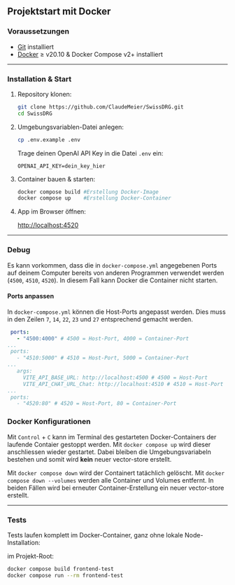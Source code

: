## Projektstart mit Docker

### Voraussetzungen

- [Git](https://git-scm.com/) installiert  
- [Docker](https://www.docker.com/) ≥ v20.10 & Docker Compose v2+ installiert

---

### Installation & Start

1. Repository klonen:

   ```bash
   git clone https://github.com/ClaudeMeier/SwissDRG.git
   cd SwissDRG
   ```

2. Umgebungsvariablen-Datei anlegen:

   ```bash
   cp .env.example .env
   ```

   Trage deinen OpenAI API Key in die Datei `.env` ein:

   ```env
   OPENAI_API_KEY=dein_key_hier
   ```

3. Container bauen & starten:

   ```bash
   docker compose build #Erstellung Docker-Image
   docker compose up    #Erstellung Docker-Container

   ```

4. App im Browser öffnen:

   [http://localhost:4520](http://localhost:4520)

---

### Debug

Es kann vorkommen, dass die in `docker-compose.yml` angegebenen Ports auf deinem Computer bereits von anderen Programmen verwendet werden (`4500`, `4510`, `4520`). In diesem Fall kann Docker die Container nicht starten.

#### Ports anpassen

In `docker-compose.yml` können die Host-Ports angepasst werden. Dies muss in den Zeilen
`7`, `14`, `22`, `23` und `27` entsprechend gemacht werden.

   ```yaml
    ports:
      - "4500:4000" # 4500 = Host-Port, 4000 = Container-Port
   ...
    ports:
      - "4510:5000" # 4510 = Host-Port, 5000 = Container-Port
   ...
      args:
        VITE_API_BASE_URL: http://localhost:4500 # 4500 = Host-Port
        VITE_API_CHAT_URL_Chat: http://localhost:4510 # 4510 = Host-Port
   ...
    ports:
      - "4520:80" # 4520 = Host-Port, 80 = Container-Port
   ```

### Docker Konfigurationen

Mit `Control` + `C` kann im Terminal des gestarteten Docker-Containers der laufende Contaier gestoppt werden. Mit `docker compose up` wird dieser anschliessen wieder gestartet. Dabei bleiben die Umgebungsvariabeln bestehen und somit wird **kein** neuer vector-store erstellt. 

Mit `docker compose down` wird der Containert tatächlich gelöscht. Mit `docker compose down --volumes` werden alle Container und Volumes entfernt.
In beiden Fällen wird bei erneuter Container-Erstellung ein neuer vector-store erstellt.

---

### Tests

Tests laufen komplett im Docker-Container, ganz ohne lokale Node-Installation:

im Projekt-Root:

```bash
docker compose build frontend-test
docker compose run --rm frontend-test
```
